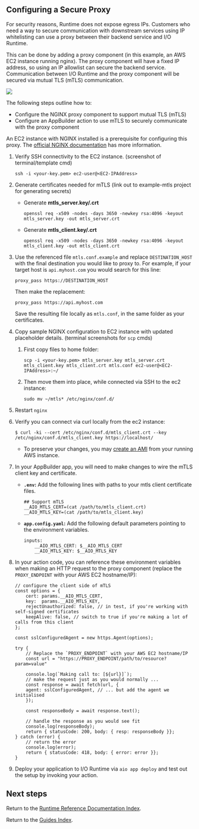 ## Configuring a Secure Proxy

For security reasons, Runtime does not expose egress IPs. Customers who need a way to secure communication with downstream services using IP whitelisting can use a proxy between their backend service and I/O Runtime.

This can be done by adding a proxy component (in this example, an AWS EC2 instance running nginx). The proxy component will have a fixed IP address, so using an IP allowlist can secure the backend service. Communication between I/O Runtime and the proxy component will be secured via mutual TLS (mTLS) communication. 

![](E:\GitHub\app-builder\src\pages\images\configure-proxy.png)

The following steps outline how to:

* Configure the NGINX proxy component to support mutual TLS (mTLS)
* Configure an AppBuilder action to use mTLS to securely communicate with the proxy component

An EC2 instance with NGINX installed is a prerequisite for configuring this proxy. The [official NGINX documentation](https://docs.nginx.com/nginx/deployment-guides/amazon-web-services/ec2-instances-for-nginx/) has more information.

1. Verify SSH connectivity to the EC2 instance. (screenshot of terminal/template cmd)
   
   ```
   ssh -i <your-key.pem> ec2-user@<EC2-IPAddress>
   ```

2. Generate certificates needed for mTLS (link out to example-mtls project for generating secrets)
   
   * Generate **mtls_server.key/.crt**
     
     ```
     openssl req -x509 -nodes -days 3650 -newkey rsa:4096 -keyout mtls_server.key -out mtls_server.crt
     ```
   
   * Generate **mtls_client.key/.crt**
     
     ```
     openssl req -x509 -nodes -days 3650 -newkey rsa:4096 -keyout mtls_client.key -out mtls_client.crt
     ```

3. Use the referenced file `mtls.conf.example` and replace `DESTINATION_HOST` with the final destination you would like to proxy to. For example, if your target host is `api.myhost.com` you would search for this line:
   
   ```
   proxy_pass https://DESTINATION_HOST
   ```
   
    Then make the replacement:
   
   ```
   proxy_pass https://api.myhost.com
   ```
   
   Save the resulting file locally as `mtls.conf`, in the same folder as your certificates.

4. Copy sample NGINX configuration to EC2 instance with updated placeholder details. (terminal screenshots for `scp` cmds)
   
   1. First copy files to home folder:
      
      ```
      scp -i <your-key.pem> mtls_server.key mtls_server.crt mtls_client.key mtls_client.crt mtls.conf ec2-user@<EC2-IPAddress>:~/
      ```
   
   2. Then move them into place, while connected via SSH to the ec2 instance:
      
      ```
      sudo mv ~/mtls* /etc/nginx/conf.d/
      ```

5. Restart `nginx`

6. Verify you can connect via curl locally from the ec2 instance:
   
   ```
   $ curl -ki --cert /etc/nginx/conf.d/mtls_client.crt --key /etc/nginx/conf.d/mtls_client.key https://localhost/
   ```
   
   * To preserve your changes, you may [create an AMI](https://docs.aws.amazon.com/AWSEC2/latest/UserGuide/creating-an-ami-ebs.html) from your running AWS instance.

7. In your AppBuilder app, you will need to make changes to wire the mTLS client key and certificate.
   
   * **`.env`:** Add the following lines with paths to your mtls client certificate files.
     
     ```
     ## Support mTLS
     __AIO_MTLS_CERT=(cat /path/to/mtls_client.crt)
     __AIO_MTLS_KEY=(cat /path/to/mtls_client.key)
     ```
   
   * **`app.config.yaml`:** Add the following default parameters pointing to the environment variables.
     
     ```
     inputs:
         __AIO_MTLS_CERT: $__AIO_MTLS_CERT
         __AIO_MTLS_KEY: $__AIO_MTLS_KEY
     ```

8. In your action code, you can reference these environment variables when making an HTTP request to the proxy component (replace the `PROXY_ENDPOINT` with your AWS EC2 hostname/IP):
   
   ```
   // configure the client side of mTLS
   const options = {
       cert: params.__AIO_MTLS_CERT,
       key:  params.__AIO_MTLS_KEY,
       rejectUnauthorized: false, // in test, if you're working with self-signed certificates
       keepAlive: false, // switch to true if you're making a lot of calls from this client
   };
   
   const sslConfiguredAgent = new https.Agent(options);
   
   try {
       // Replace the `PROXY_ENDPOINT` with your AWS EC2 hostname/IP
       const url = "https://PROXY_ENDPOINT/path/to/resource?param=value"
   
       console.log(`Making call to: [${url}]`);
       // make the request just as you would normally ...
       const response = await fetch(url, {
       agent: sslConfiguredAgent, // ... but add the agent we initialised
       });
   
       const responseBody = await response.text();
   
       // handle the response as you would see fit
       console.log(responseBody);
       return { statusCode: 200, body: { resp: responseBody }};
   } catch (error) {
       // return the error
       console.log(error);
       return { statusCode: 418, body: { error: error }};
   }
   ```

9. Deploy your application to I/O Runtime via `aio app deploy` and test out the setup by invoking your action.

## Next steps

Return to the [Runtime Reference Documentation Index](index.md).

Return to the [Guides Index](../../index.md).